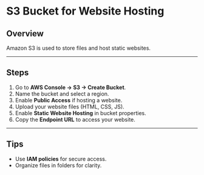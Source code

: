 # S3 Bucket for Website Hosting

## Overview
Amazon S3 is used to store files and host static websites.

---

## Steps
1. Go to **AWS Console → S3 → Create Bucket**.
2. Name the bucket and select a region.
3. Enable **Public Access** if hosting a website.
4. Upload your website files (HTML, CSS, JS).
5. Enable **Static Website Hosting** in bucket properties.
6. Copy the **Endpoint URL** to access your website.

---

## Tips
- Use **IAM policies** for secure access.
- Organize files in folders for clarity.
